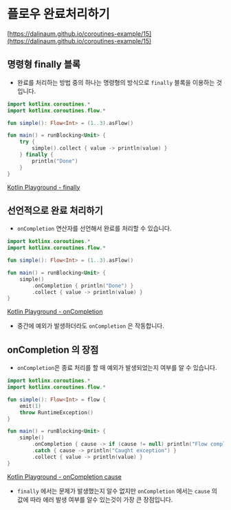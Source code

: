 # 플로우 완료처리하기
[https://dalinaum.github.io/coroutines-example/15](https://dalinaum.github.io/coroutines-example/15)


## 명령형 finally 블록

- 완료를 처리하는 방법 중의 하나는 명령형의 방식으로 `finally` 블록을 이용하는 것입니다.

```kotlin
import kotlinx.coroutines.*
import kotlinx.coroutines.flow.*

fun simple(): Flow<Int> = (1..3).asFlow()

fun main() = runBlocking<Unit> {
    try {
        simple().collect { value -> println(value) }
    } finally {
        println("Done")
    }
}
```

[Kotlin Playground - finally](https://pl.kotl.in/I8NFNo4CM)

## 선언적으로 완료 처리하기

- `onCompletion` 연산자를 선언해서 완료를 처리할 수 있습니다.

```kotlin
import kotlinx.coroutines.*
import kotlinx.coroutines.flow.*

fun simple(): Flow<Int> = (1..3).asFlow()

fun main() = runBlocking<Unit> {
    simple()
        .onCompletion { println("Done") }
        .collect { value -> println(value) }
}
```

[Kotlin Playground - onCompletion](https://pl.kotl.in/XmamBth2E)

- 중간에 예외가 발생하더라도 `onCompletion` 은 작동합니다.


## onCompletion 의 장점

- `onCompletion`은 종료 처리를 할 때 예외가 발생되었는지 여부를 알 수 있습니다.

```kotlin
import kotlinx.coroutines.*
import kotlinx.coroutines.flow.*

fun simple(): Flow<Int> = flow {
    emit(1)
    throw RuntimeException()
}

fun main() = runBlocking<Unit> {
    simple()
        .onCompletion { cause -> if (cause != null) println("Flow completed exceptionally") }
        .catch { cause -> println("Caught exception") }
        .collect { value -> println(value) }
}
```

[Kotlin Playground - onCompletion cause](https://pl.kotl.in/L5b0r5qHp)

- `finally` 에서는 문제가 발생했는지 알수 없지만 `onCompletion` 에서는 `cause` 의 값에 따라 에러 발생 여부를 알수 있는것이 가장 큰 장점입니다.